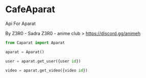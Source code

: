 # CafeAparat
Api For Aparat


By Z3R0 - Sadra
Z3R0 - anime club > https://discord.gg/animeh

```py
from Caparat import Aparat

aparat = Aparat()

user = aparat.get_user({user id})

video = aparat.get_video({video id})

```
